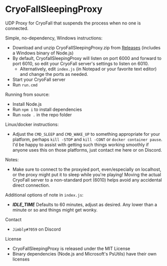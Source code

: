 # CryoFallSleepingProxy
UDP Proxy for CryoFall that suspends the process when no one is connected.

Simple, no-dependency, Windows instructions:
* Download and unzip CryoFallSleepingProxy.zip from [Releases](https://github.com/Jimbly/CryoFallSleepingProxy/releases) (includes a Windows binary of Node.js)
* By default, CryofallSleepingProxy will listen on port 6000 and forward to port 6010, so edit your CryoFall server's settings to listen on 6010.
  * Alternatively, edit `index.js` (in Notepad or your favorite text editor) and change the ports as needed.
* Start your CryoFall server
* Run `run.cmd`

Running from source:
* Install Node.js
* Run `npm i` to install dependencies
* Run `node .` in the repo folder

Linux/docker instructions:
* Adjust the `CMD_SLEEP` and `CMD_WAKE_UP` to something appropriate for your platform, perhaps `kill -STOP` and `kill -CONT` or `docker container pause`.
I'd be happy to assist with getting such things working smoothly if anyone uses this on those platforms, just contact me here or on Discord.

Notes:
* Make sure to connect to the proxyied port, even/especially on localhost, or the proxy might put it to sleep while you're playing!
Moving the actual CryoFall server to a non-standard port (6010) helps avoid any accidental direct connection.
  
Additional options of note in `index.js`:
* ***IDLE_TIME*** Defaults to 60 minutes, adjust as desired.  Any lower than a minute or so and things might get wonky.

Contact
* `Jimbly#7059` on Discord

License
* CryoFallSleepingProxy is released under the MIT License
* Binary dependencies (Node.js and Microsoft's PsUtils) have their own licenses
